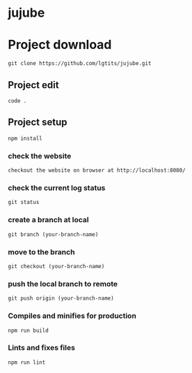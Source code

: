 # jujube


# Project download
```
git clone https://github.com/lgtits/jujube.git
```

## Project edit
```
code .
```

## Project setup
```
npm install
```

### check the website
```
checkout the website on browser at http://localhost:8080/
```


### check the current log status
```
git status
```

### create a branch at local
```
git branch (your-branch-name)
```

### move to the branch
```
git checkout (your-branch-name)
```

### push the local branch to remote
```
git push origin (your-branch-name)
```


### Compiles and minifies for production
```
npm run build
```

### Lints and fixes files
```
npm run lint
```


